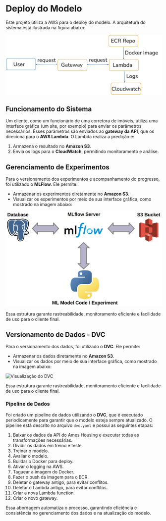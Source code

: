 # Deploy do Modelo

Este projeto utiliza a AWS para o deploy do modelo. A arquitetura do sistema está ilustrada na figura abaixo:

![Organização do projeto](img/aws_infra.jpeg)

## Funcionamento do Sistema

Um cliente, como um funcionário de uma corretora de imóveis, utiliza uma interface gráfica (um site, por exemplo) para enviar os parâmetros necessários. Esses parâmetros são enviados ao **gateway da API**, que os direciona para o **AWS Lambda**. O Lambda realiza a predição e:

1. Armazena o resultado no **Amazon S3**.
2. Envia os logs para o **CloudWatch**, permitindo monitoramento e análise.

## Gerenciamento de Experimentos

Para o versionamento dos experimentos e acompanhamento do progresso, foi utilizado o **MLFlow**. Ele permite:

- Armazenar os experimentos diretamente no **Amazon S3**.
- Visualizar os experimentos por meio de sua interface gráfica, como mostrado na imagem abaixo:

![Visualização do MLFlow](img/infra.jpeg)

Essa estrutura garante rastreabilidade, monitoramento eficiente e facilidade de uso para o cliente final.

## Versionamento de Dados - DVC

Para o versionamento dos dados, foi utilizado o **DVC**. Ele permite:

- Armazenar os dados diretamente no **Amazon S3**.
- Visualizar os dados por meio de sua interface gráfica, como mostrado na imagem abaixo:

![Visualização do DVC](img/dvc.jpeg)

Essa estrutura garante rastreabilidade, monitoramento eficiente e facilidade de uso para o cliente final.

### Pipeline de Dados

Foi criado um pipeline de dados utilizando o **DVC**, que é executado periodicamente para garantir que o modelo esteja sempre atualizado. O pipeline está descrito no arquivo `dvc.yaml` e possui as seguintes etapas:

1. Baixar os dados da API do Ames Housing e executar todas as transformações necessárias.
2. Dividir os dados em treino e teste.
3. Treinar o modelo.
4. Avaliar o modelo.
5. Buildar o Docker para deploy.
6. Ativar o logging na AWS.
7. Taguear a imagem do Docker.
8. Fazer o push da imagem para o ECR.
9. Deletar o gateway antigo, para evitar conflitos.
10. Deletar o Lambda antigo, para evitar conflitos.
11. Criar a nova Lambda function.
12. Criar o novo gateway.

Essa abordagem automatiza o processo, garantindo eficiência e consistência no gerenciamento dos dados e na atualização do modelo.
